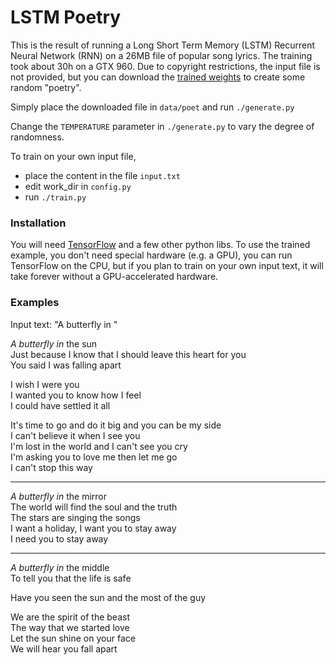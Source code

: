 
LSTM Poetry
===========

This is the result of running a Long Short Term Memory (LSTM) Recurrent Neural Network (RNN)
on a 26MB file of popular song lyrics. The training took about 30h on a GTX 960.
Due to copyright restrictions, the input file is not provided,
but you can download the [trained weights](https://yadi.sk/d/VFv5AuhtqsYrd)
to create some random "poetry".

Simply place the downloaded file in `data/poet` and run `./generate.py`

Change the `TEMPERATURE` parameter in `./generate.py` to vary the degree of randomness.

To train on your own input file, 
 - place the content in the file `input.txt`
 - edit work_dir in `config.py`
 - run `./train.py`


### Installation

You will need [TensorFlow](https://www.tensorflow.org/) and a few other python libs. 
To use the trained example, you don't need special hardware (e.g. a GPU), you can run TensorFlow
on the CPU, but if you plan to train on your own input text, it will take forever without
a GPU-accelerated hardware.

### Examples

Input text: "A butterfly in "

*A butterfly in* the sun  
Just because I know that I should leave this heart for you  
You said I was falling apart  

I wish I were you  
I wanted you to know how I feel  
I could have settled it all  

It's time to go and do it big and you can be my side  
I can't believe it when I see you  
I'm lost in the world and I can't see you cry  
I'm asking you to love me then let me go  
I can't stop this way  

***

*A butterfly in* the mirror  
The world will find the soul and the truth  
The stars are singing the songs  
I want a holiday, I want you to stay away  
I need you to stay away  

***

*A butterfly in* the middle  
To tell you that the life is safe  

Have you seen the sun and the most of the guy  

We are the spirit of the beast  
The way that we started love  
Let the sun shine on your face  
We will hear you fall apart  




